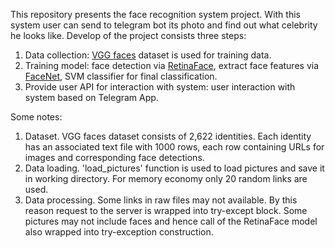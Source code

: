 This repository presents the face recognition system project. With this system user can send to telegram bot its photo and find out what celebrity he looks like. Develop of the project consists three steps:
1.	Data collection: [VGG faces](https://www.robots.ox.ac.uk/~vgg/data/vgg_face/) dataset is used for training data.
2.	Training model: face detection via [RetinaFace](https://github.com/deepinsight/insightface/tree/master/detection/RetinaFace), extract face features via [FaceNet](https://github.com/nyoki-mtl/keras-facenet), SVM classifier for final classification.
3.	Provide user API for interaction with system: user interaction with system based on Telegram App.

Some notes:
1.	Dataset. VGG faces dataset consists of 2,622 identities. Each identity has an associated text file with 1000 rows, each row containing URLs for images and corresponding face detections. 
2.	Data loading. 'load_pictures' function is used to load pictures and save it in working directory. For memory economy only 20 random links are used. 
3.	Data processing. Some links in raw files may not available. By this reason request to the server is wrapped into try-except block. Some pictures may not include faces and hence call of the RetinaFace model also wrapped into try-exception construction.
